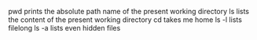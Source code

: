 pwd prints the absolute path name of the present working directory
ls lists the content of the present working directory
cd takes me home
ls -l lists filelong
ls -a lists even hidden files

